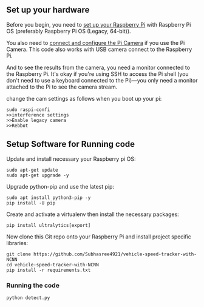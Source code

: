 

## Set up your hardware

Before you begin, you need to
[set up your Raspberry Pi](https://projects.raspberrypi.org/en/projects/raspberry-pi-setting-up)
with Raspberry Pi OS (preferably Raspberry Pi OS (Legacy, 64-bit)).

You also need to
[connect and configure the Pi Camera](https://www.raspberrypi.org/documentation/configuration/camera.md)
if you use the Pi Camera. This code also works with USB camera connect to the
Raspberry Pi.

And to see the results from the camera, you need a monitor connected to the
Raspberry Pi. It's okay if you're using SSH to access the Pi shell (you don't
need to use a keyboard connected to the Pi)—you only need a monitor attached to
the Pi to see the camera stream.

change the cam settings as follows when you boot up your pi:
```
sudo raspi-confi
>>interference settings
>>Enable legacy camera
>>Rebbot
```

## Setup Software for Running code

Update and install necessary your Raspberry pi OS:
``` 
sudo apt-get update
sudo apt-get upgrade -y
```
Upgrade python-pip and use the latest pip:
```
sudo apt install python3-pip -y
pip install -U pip
```
Create and activate a virtualenv then install the necessary packages:

```
pip install ultralytics[export]
```
Now clone this Git repo onto your Raspberry Pi and install project specific libraries:

```
git clone https://github.com/Subhasree4921/vehicle-speed-tracker-with-NCNN
cd vehicle-speed-tracker-with-NCNN
pip install -r requirements.txt
```
### Running the code 
```
python detect.py
```
